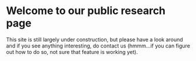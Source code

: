 # Welcome to our public research page

This site is still largely under construction, but please have a look around and if you see anything interesting, do contact us (hmmm...if you can figure out how to do so, not sure that feature is working yet).